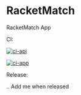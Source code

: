 # RacketMatch
RacketMatch App

CI:

[![ci-api](https://github.com/Berthelmaster/RacketMatch/actions/workflows/ci-api.yml/badge.svg?branch=main)](https://github.com/Berthelmaster/RacketMatch/actions/workflows/ci-api.yml)

[![ci-app](https://github.com/Berthelmaster/RacketMatch/actions/workflows/ci-app.yml/badge.svg?branch=main)](https://github.com/Berthelmaster/RacketMatch/actions/workflows/ci-app.yml)

Release:

.. Add me when released
